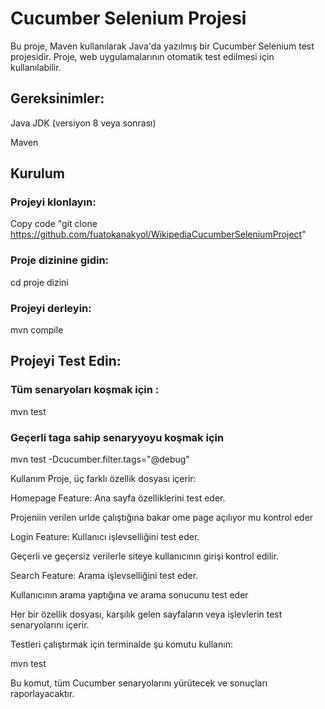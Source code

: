 # Cucumber Selenium Projesi
Bu proje, Maven kullanılarak Java'da yazılmış bir Cucumber Selenium test projesidir. Proje, web uygulamalarının otomatik test edilmesi için kullanılabilir.

## Gereksinimler:

Java JDK (versiyon 8 veya sonrası)

Maven

## Kurulum

### Projeyi klonlayın:

Copy code
"git clone https://github.com/fuatokanakyol/WikipediaCucumberSeleniumProject"

### Proje dizinine gidin:
cd proje dizini

### Projeyi derleyin:

mvn compile

## Projeyi Test Edin:

### Tüm senaryoları koşmak için :

mvn test

### Geçerli taga sahip senaryyoyu koşmak için 

mvn test -Dcucumber.filter.tags="@debug"

Kullanım
Proje, üç farklı özellik dosyası içerir:

Homepage Feature: Ana sayfa özelliklerini test eder.

Projeniin verilen urlde çalıştığına bakar ome page açılıyor mu kontrol eder

Login Feature: Kullanıcı işlevselliğini test eder.

Geçerli ve geçersiz verilerle siteye kullanıcının girişi kontrol edilir.

Search Feature: Arama işlevselliğini test eder.

Kullanıcının arama yaptığına ve arama sonucunu test eder

Her bir özellik dosyası, karşılık gelen sayfaların veya işlevlerin test senaryolarını içerir.

Testleri çalıştırmak için terminalde şu komutu kullanın:

mvn test

Bu komut, tüm Cucumber senaryolarını yürütecek ve sonuçları raporlayacaktır.

